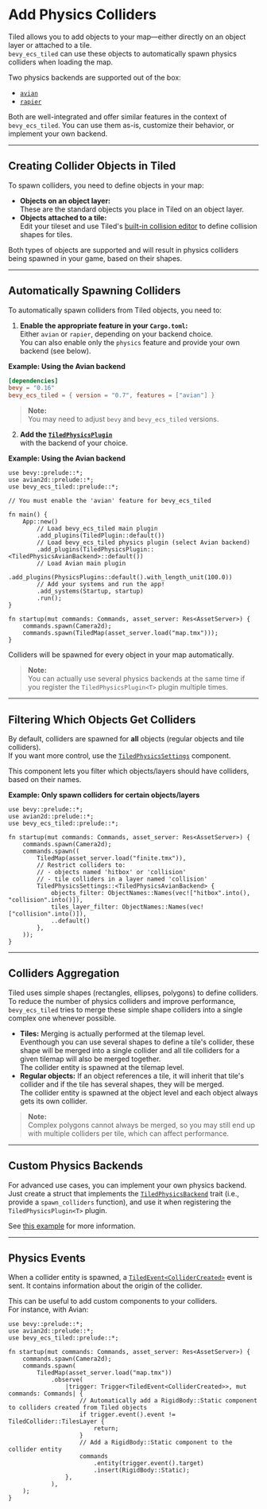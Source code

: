 # Add Physics Colliders

Tiled allows you to add objects to your map—either directly on an object layer or attached to a tile.  
`bevy_ecs_tiled` can use these objects to automatically spawn physics colliders when loading the map.

Two physics backends are supported out of the box:  

- [`avian`](https://github.com/Jondolf/avian)  
- [`rapier`](https://github.com/dimforge/bevy_rapier)  

Both are well-integrated and offer similar features in the context of `bevy_ecs_tiled`. You can use them as-is, customize their behavior, or implement your own backend.

---

## Creating Collider Objects in Tiled

To spawn colliders, you need to define objects in your map:

- **Objects on an object layer:**  
  These are the standard objects you place in Tiled on an object layer.
- **Objects attached to a tile:**  
  Edit your tileset and use Tiled's [built-in collision editor](https://doc.mapeditor.org/en/stable/manual/editing-tilesets/#tile-collision-editor) to define collision shapes for tiles.

Both types of objects are supported and will result in physics colliders being spawned in your game, based on their shapes.

---

## Automatically Spawning Colliders

To automatically spawn colliders from Tiled objects, you need to:

1. **Enable the appropriate feature in your `Cargo.toml`:**  
   Either `avian` or `rapier`, depending on your backend choice.  
   You can also enable only the `physics` feature and provide your own backend (see below).

**Example: Using the Avian backend**

```toml
[dependencies]
bevy = "0.16"
bevy_ecs_tiled = { version = "0.7", features = ["avian"] }
```

> **Note:**  
> You may need to adjust `bevy` and `bevy_ecs_tiled` versions.

2. **Add the [`TiledPhysicsPlugin`](https://docs.rs/bevy_ecs_tiled/latest/bevy_ecs_tiled/physics/struct.TiledPhysicsPlugin.html)**  
   with the backend of your choice.

**Example: Using the Avian backend**

```rust,no_run
use bevy::prelude::*;
use avian2d::prelude::*;
use bevy_ecs_tiled::prelude::*;

// You must enable the 'avian' feature for bevy_ecs_tiled

fn main() {
    App::new()
        // Load bevy_ecs_tiled main plugin
        .add_plugins(TiledPlugin::default())
        // Load bevy_ecs_tiled physics plugin (select Avian backend)
        .add_plugins(TiledPhysicsPlugin::<TiledPhysicsAvianBackend>::default())
        // Load Avian main plugin
        .add_plugins(PhysicsPlugins::default().with_length_unit(100.0))
        // Add your systems and run the app!
        .add_systems(Startup, startup)
        .run();
}

fn startup(mut commands: Commands, asset_server: Res<AssetServer>) {
    commands.spawn(Camera2d);
    commands.spawn(TiledMap(asset_server.load("map.tmx")));
}
```

Colliders will be spawned for every object in your map automatically.

> **Note:**  
> You can actually use several physics backends at the same time if you register the `TiledPhysicsPlugin<T>` plugin multiple times.

---

## Filtering Which Objects Get Colliders

By default, colliders are spawned for **all** objects (regular objects and tile colliders).  
If you want more control, use the [`TiledPhysicsSettings`](https://docs.rs/bevy_ecs_tiled/latest/bevy_ecs_tiled/physics/settings/struct.TiledPhysicsSettings.html) component.

This component lets you filter which objects/layers should have colliders, based on their names.

**Example: Only spawn colliders for certain objects/layers**

```rust,no_run
use bevy::prelude::*;
use avian2d::prelude::*;
use bevy_ecs_tiled::prelude::*;

fn startup(mut commands: Commands, asset_server: Res<AssetServer>) {
    commands.spawn(Camera2d);
    commands.spawn((
        TiledMap(asset_server.load("finite.tmx")),
        // Restrict colliders to:
        // - objects named 'hitbox' or 'collision'
        // - tile colliders in a layer named 'collision'
        TiledPhysicsSettings::<TiledPhysicsAvianBackend> {
            objects_filter: ObjectNames::Names(vec!["hitbox".into(), "collision".into()]),
            tiles_layer_filter: ObjectNames::Names(vec!["collision".into()]),
            ..default()
        },
    ));
}
```

---

## Colliders Aggregation

Tiled uses simple shapes (rectangles, ellipses, polygons) to define colliders.  
To reduce the number of physics colliders and improve performance, `bevy_ecs_tiled` tries to merge these simple shape colliders into a single complex one whenever possible.

- **Tiles:** Merging is actually performed at the tilemap level.  
  Eventhough you can use several shapes to define a tile's collider, these shape will be merged into a single collider and all tile colliders for a given tilemap will also be merged together.  
  The collider entity is spawned at the tilemap level.  
- **Regular objects:** If an object references a tile, it will inherit that tile's collider and if the tile has several shapes, they will be merged.  
  The collider entity is spawned at the object level and each object always gets its own collider.

> **Note:**  
> Complex polygons cannot always be merged, so you may still end up with multiple colliders per tile, which can affect performance.

---

## Custom Physics Backends

For advanced use cases, you can implement your own physics backend.  
Just create a struct that implements the [`TiledPhysicsBackend`](https://docs.rs/bevy_ecs_tiled/latest/bevy_ecs_tiled/physics/backend/trait.TiledPhysicsBackend.html) trait (i.e., provide a `spawn_colliders` function), and use it when registering the `TiledPhysicsPlugin<T>` plugin.

See [this example](https://github.com/adrien-bon/bevy_ecs_tiled/blob/main/examples/physics_custom_backend.rs) for more information.

---

## Physics Events

When a collider entity is spawned, a [`TiledEvent<ColliderCreated>`](https://docs.rs/bevy_ecs_tiled/latest/bevy_ecs_tiled/physics/collider/struct.ColliderCreated.html) event is sent.
It contains information about the origin of the collider.

This can be useful to add custom components to your colliders.  
For instance, with Avian:

```rust,no_run
use bevy::prelude::*;
use avian2d::prelude::*;
use bevy_ecs_tiled::prelude::*;

fn startup(mut commands: Commands, asset_server: Res<AssetServer>) {
    commands.spawn(Camera2d);
    commands.spawn(
        TiledMap(asset_server.load("map.tmx"))
            .observe(
                |trigger: Trigger<TiledEvent<ColliderCreated>>, mut commands: Commands| {
                    // Automatically add a RigidBody::Static component to colliders created from Tiled objects
                    if trigger.event().event != TiledCollider::TilesLayer {
                        return;
                    }
                    // Add a RigidBody::Static component to the collider entity
                    commands
                        .entity(trigger.event().target)
                        .insert(RigidBody::Static);
                },
            ),
    );
}
```
